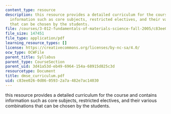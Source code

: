 ```yaml
---
content_type: resource
description: this resource provides a detailed curriculum for the course and contains
  information such as core subjects, restricted electives, and their various combinations
  that can be chosen by the students.
file: /courses/3-012-fundamentals-of-materials-science-fall-2005/c83ee0260d8605932a7a482e7ac14030_dmse_curriculum.pdf
file_size: 147451
file_type: application/pdf
learning_resource_types: []
license: https://creativecommons.org/licenses/by-nc-sa/4.0/
ocw_type: OCWFile
parent_title: Syllabus
parent_type: CourseSection
parent_uid: 3d41a53d-eb49-6964-154a-68915d825c3d
resourcetype: Document
title: dmse_curriculum.pdf
uid: c83ee026-0d86-0593-2a7a-482e7ac14030
---
```

this resource provides a detailed curriculum for the course and contains information such as core subjects, restricted electives, and their various combinations that can be chosen by the students.
